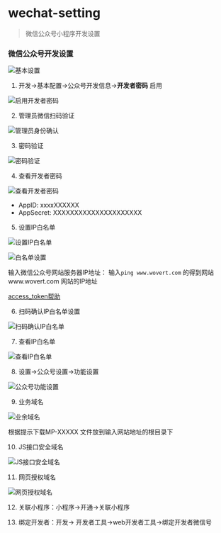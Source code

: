 # wechat-setting

> 微信公众号小程序开发设置

### 微信公众号开发设置

![基本设置](./images/basic.png)

1. 开发->基本配置->公众号开发信息->**开发者密码** 启用

![启用开发者密码](./images/basic-wechat-dev-info.png)

2. 管理员微信扫码验证

![管理员身份确认](./images/sao-authroization.png)

3. 密码验证

![密码验证](./images/password-verify.png)

4. 查看开发者密码

![查看开发者密码](./images/view-dev-password.png)

- AppID: xxxxXXXXXX
- AppSecret: XXXXXXXXXXXXXXXXXXXXX

5. 设置IP白名单

![设置IP白名单](./images/allow-ip.png)

![白名单设置](./images/set-allow-ip.png)

输入微信公众号网站服务器IP地址： 输入`ping www.wovert.com` 的得到网站www.wovert.com 网站的IP地址

[access_token帮助](https://mp.weixin.qq.com/wiki?t=resource/res_main&id=mp1421140183)

6. 扫码确认IP白名单设置

![扫码确认IP白名单](./images/sao-ip-allow.png)

7. 查看IP白名单

![查看IP白名单](./images/view-ip-allow.png)

8. 设置->公众号设置->功能设置

![公众号功能设置](./images/function.png)

9. 业务域名

![业余域名](./images/service-domain.png)

根据提示下载MP-XXXXX 文件放到输入网站地址的根目录下

10. JS接口安全域名

![JS接口安全域名](./images/jsapi-domain.png)

11. 网页授权域名

![网页授权域名](./images/web-auth.png)

12. 关联小程序：小程序->开通->关联小程序

13. 绑定开发者：开发-> 开发者工具->web开发者工具->绑定开发者微信号

